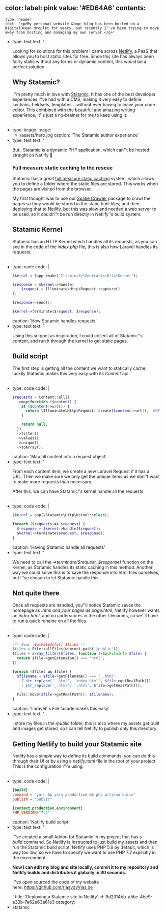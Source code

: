 color:
  label: pink
  value: '#ED64A6'
contents:
  -
    type: header
    text: '<p>My personal website &amp; blog has been hosted on a DigitalOcean droplet for years, but recently I''ve been trying to move away from hosting and managing my own server.</p>'
  -
    type: text
    text: '<p>Looking for solutions for this problem I came across <a href="https://www.netlify.com/" target="_blank">Netlify</a>, a PaaS that allows you to host static sites for free. Since this site has always been fairly static without any forms or dynamic content, this would be a perfect solution.</p><h2>Why Statamic?</h2><p>I''m pretty much in love with&nbsp;<a href="https://statamic.com/" target="_blank">Statamic</a>. It has one of the best developer experiences I''ve had with a CMS, making it very easy to define sections, fieldsets, templates... without ever having to leave your code editor. This combined with the beautiful and amazing writing experience, it''s just a no-brainer for me to keep using it.</p>'
  -
    type: image
    image:
      - /assets/hero.jpg
    caption: 'The Statamic author experience'
  -
    type: text
    text: '<p>But.. Statamic is a dynamic PHP application, which can''t be hosted straight on Netlify 🤔</p><h3>Full measure static caching to the rescue</h3><p>Statamic has a great <a href="https://docs.statamic.com/caching#static-page" target="_blank">full measure static caching</a> system, which allows you to define a folder where the static files are stored. This works when the pages are visited from the browser.&nbsp;</p><p>My first thought was to use our <a href="https://github.com/spatie/crawler" target="_blank">Spatie Crawler</a>&nbsp;package to crawl the pages so they would be stored in the static html files, and then deploying that to Netlify, but this was slow and needed a web server to be used, so it couldn''t be run directly in Netlify''s build system.</p><h2>Statamic Kernel</h2><p>Statamic has an HTTP Kernel which handles all its requests, as you can see in the code of the <i>index.php</i> file, this is also how Laravel handles its requests.<br></p>'
  -
    type: code
    code: |
      ```php
      $kernel = $app->make('Illuminate\Contracts\Http\Kernel');
      
      $response = $kernel->handle(
          $request = Illuminate\Http\Request::capture()
      );
      
      $response->send();
      
      $kernel->terminate($request, $response);
      ```
    caption: 'How Statamic handles requests'
  -
    type: text
    text: '<p>Using this snippet as inspiration, I could collect all of Statamic''s content, and run it through the kernel to get static pages.</p><h2>Build script</h2><p>The first step is getting all the content we want to statically cache, luckily Statamic makes this very easy with its <i>Content</i>&nbsp;api.</p>'
  -
    type: code
    code: |
      ```php
      $requests = Content::all()
        ->map(function ($content) {
          if ($content->url()) {
            return \Illuminate\Http\Request::create($content->url(), 'GET');
          }
      
          return null;
        })
        ->filter()
        ->values()
        ->unique()
        ->toArray();
      ```
    caption: 'Map all content into a request object'
  -
    type: text
    text: '<p>From each content item, we create a new Laravel Request if it has a URL. Then we make sure we only get the unique items as we don''t want to make more requests than necessary.</p><p>After this, we can have Statamic''s kernel handle all the requests</p>'
  -
    type: code
    code: |
      ```php
      $kernel = app(\Statamic\Http\Kernel::class);
      
      foreach ($requests as $request) {
        $response = $kernel->handle($request);
        $kernel->terminate($request, $response);
      }
      ```
    caption: 'Having Statamic handle all requests'
  -
    type: text
    text: '<p>We need to call the <i>-&gt;terminate($request, $response) </i>function on the Kernel, as Statamic handles its static caching in this method. Another way we could solve this is to save the response into html files ourselves, but I''ve chosen to let Statamic handle this.</p><h2>Not quite there</h2><p>Once all requests are handled, you''ll notice Statamic saves the homepage as <i>_.html</i> and your pages as <i>page_.html</i>, Netlify however wants an <i>index.html</i>, and no underscores in the other filenames, so we''ll have to run a quick rename on all the files.</p>'
  -
    type: code
    code: |
      ```php
      /** @var \SplFileInfo[] $files */
      $files = File::allFiles(webroot_path('/public'));
      $files = array_filter($files, function (\SplFileInfo $file) {
        return $file->getExtension() === 'html';
      });
      
      foreach ($files as $file) {
        $filename = $file->getFilename() === '_.html'
          ? str_replace('_.html', 'index.html', $file->getRealPath())
          : str_replace('_.html', '.html', $file->getRealPath());
        
        File::move($file->getRealPath(), $filename);
      }
      ```
    caption: 'Laravel''s File facade makes this easy'
  -
    type: text
    text: '<p>I store my files in the <i>/public</i>&nbsp;folder, this is also where my assets get built and images get stored, so I can tell Netlify to publish only this directory.</p><h2>Getting Netlify to build your Statamic site</h2><p>Netlify has a simple way to define its build commands, you can do this through their UI or by using a <i>netlify.toml</i>&nbsp;file in the root of your project. This is the configuration I''m using:</p>'
  -
    type: code
    code: |
      ```toml
      [build]
      command = "yarn && yarn production && php artisan build"
      publish = "public"
      
      [context.production.environment]
      PHP_VERSION="7.2"
      ```
    caption: 'Netlify build script'
  -
    type: text
    text: '<p>I''ve created a small Addon for Statamic in my project that has a <i>build</i>&nbsp;command. So Netlify is instructed to just build my assets and then run the Statamic build script. Netlify uses PHP 5.6 by default, which is way too low, so we have to specify we want to use PHP 7.2 explicitly in the environment.</p><p><b>Now I can edit my blog and site locally, commit it to my repository and Netlify builds and distributes it globally in 30 seconds.</b></p><p>I''ve open sourced the code of my website here:&nbsp;<a href="https://github.com/riasvdv/rias.be" target="_blank">https://github.com/riasvdv/rias.be</a></p>'
title: 'Deploying a Statamic site to Netlify'
id: 9d2314bb-a5be-4be9-a33b-7e62e63a61e3
category:
  - statamic
